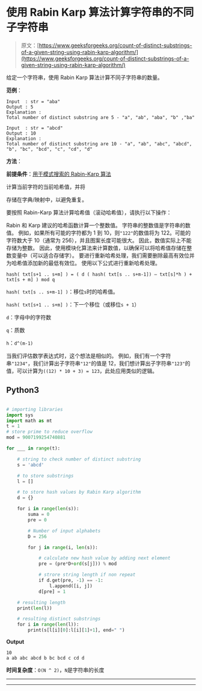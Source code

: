 # 使用 Rabin Karp 算法计算字符串的不同子字符串

> 原文：[https://www.geeksforgeeks.org/count-of-distinct-substrings-of-a-given-string-using-rabin-karp-algorithm/](https://www.geeksforgeeks.org/count-of-distinct-substrings-of-a-given-string-using-rabin-karp-algorithm/)

给定一个字符串，使用 Rabin Karp 算法计算不同子字符串的数量。

**范例**：

```
Input  : str = "aba"
Output : 5
Explanation :
Total number of distinct substring are 5 - "a", "ab", "aba", "b" ,"ba" 

Input  : str = "abcd"
Output : 10
Explanation :
Total number of distinct substring are 10 - "a", "ab", "abc", "abcd", "b", "bc", "bcd", "c", "cd", "d" 

```

**方法**：

**前提条件**：[用于模式搜索的 Rabin-Karp 算法](https://www.geeksforgeeks.org/rabin-karp-algorithm-for-pattern-searching/)

计算当前字符的当前哈希值，并将

存储在字典/映射中，以避免重复。

要按照 Rabin-Karp 算法计算哈希值（滚动哈希值），请执行以下操作：

Rabin 和 Karp 建议的哈希函数计算一个整数值。 字符串的整数值是字符串的数值。 例如，如果所有可能的字符都为 1 到 10，则`"122"`的数值将为 122。可能的字符数大于 10（通常为 256），并且图案长度可能很大。 因此，数值实际上不能存储为整数。 因此，使用模块化算法来计算数值，以确保可以将哈希值存储在整数变量中（可以适合存储字）。 要进行重新哈希处理，我们需要删除最高有效位并为哈希值添加新的最低有效位。 使用以下公式进行重新哈希处理。

```
hash( txt[s+1 .. s+m] ) = ( d ( hash( txt[s .. s+m-1]) – txt[s]*h ) + txt[s + m] ) mod q
```

`hash( txt[s .. s+m-1] )`：移位`s`时的哈希值。

`hash( txt[s+1 .. s+m] )`：下一个移位（或移位`s + 1`）

`d`：字母中的字符数

`q`：质数

`h`：`d^(m-1)`

当我们评估数学表达式时，这个想法是相似的。 例如，我们有一个字符串`"1234"`，我们计算出子字符串`"12"`的值是 12，我们想计算出子字符串`"123"`的值，可以计算为`((12) * 10 + 3) = 123`，此处应用类似的逻辑。

## Python3

```py

# importing libraries
import sys
import math as mt
t = 1
# store prime to reduce overflow
mod = 9007199254740881

for ___ in range(t):

    # string to check number of distinct substring
    s = 'abcd'

    # to store substrings
    l = []

    # to store hash values by Rabin Karp algorithm
    d = {}

    for i in range(len(s)):
        suma = 0
        pre = 0

        # Number of input alphabets
        D = 256

        for j in range(i, len(s)):

            # calculate new hash value by adding next element
            pre = (pre*D+ord(s[j])) % mod

            # strore string length if non repeat
            if d.get(pre, -1) == -1:
                l.append([i, j])
            d[pre] = 1

    # resulting length
    print(len(l))

    # resulting distinct substrings
    for i in range(len(l)):
        print(s[l[i][0]:l[i][1]+1], end=" ")

```

**Output**

```
10
a ab abc abcd b bc bcd c cd d 

```

**时间复杂度**：`O(N ^ 2)`，`N`是字符串的长度



* * *

* * *




